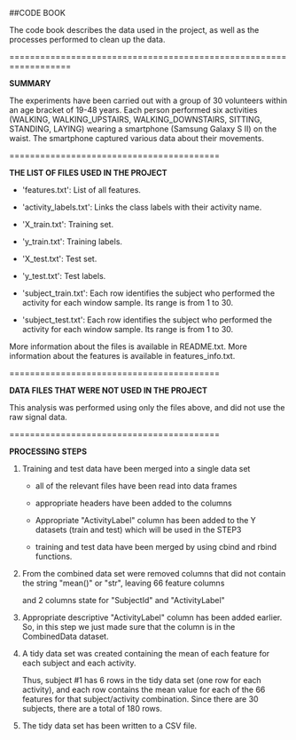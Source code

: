 ##CODE BOOK

The code book describes the data used in the project, as well as the processes performed to clean up the data. 

==================================================================

**SUMMARY**

The experiments have been carried out with a group of 30 volunteers within an age bracket of 19-48 years. 
Each person performed six activities (WALKING, WALKING_UPSTAIRS, WALKING_DOWNSTAIRS, SITTING, STANDING, LAYING) 
wearing a smartphone (Samsung Galaxy S II) on the waist. The smartphone captured various data about their movements.


=========================================

**THE LIST OF FILES USED IN THE PROJECT**

- 'features.txt': List of all features.

- 'activity_labels.txt': Links the class labels with their activity name.

- 'X_train.txt': Training set.

- 'y_train.txt': Training labels.

- 'X_test.txt': Test set.

- 'y_test.txt': Test labels.

- 'subject_train.txt': Each row identifies the subject who performed the activity for each window sample. Its range is from 1 to 30. 

- 'subject_test.txt': Each row identifies the subject who performed the activity for each window sample. Its range is from 1 to 30. 


More information about the files is available in README.txt. More information about the features is available in features_info.txt.

=========================================

**DATA FILES THAT WERE NOT USED IN THE PROJECT**

This analysis was performed using only the files above, and did not use the raw signal data. 


=========================================

**PROCESSING STEPS**

1.  Training and test data have been merged into a single data set

	- all of the relevant files have been read into data frames

	- appropriate headers have been added to the columns

	- Appropriate "ActivityLabel" column has been added to the Y datasets (train and test) which will be used in the STEP3

	- training and test data have been merged by using cbind and rbind functions.

2. From the combined data set were removed columns that did not contain the string "mean()" or "str", leaving 66 feature columns 
   
   and 2 columns state for "SubjectId" and "ActivityLabel"

3. Appropriate descriptive "ActivityLabel" column has been added earlier. So, in this step we just made sure that the column is in the CombinedData dataset.

4. A tidy data set was created containing the mean of each feature for each subject and each activity. 

   Thus, subject #1 has 6 rows in the tidy data set (one row for each activity), and each row contains the mean value for each of the 66 features for that subject/activity combination. Since there are 30 subjects, there are a total of 180 rows. 

5. The tidy data set has been written to a CSV file.
